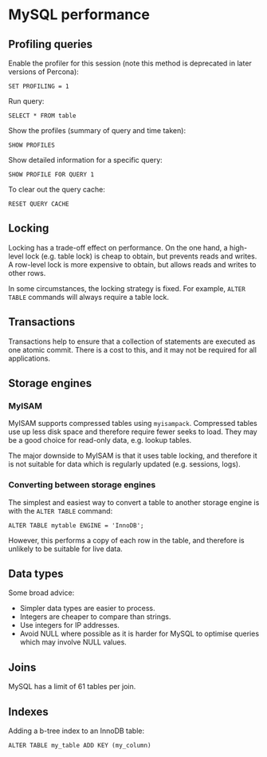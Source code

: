 # MySQL performance

## Profiling queries

Enable the profiler for this session (note this method is deprecated in later
versions of Percona):

`SET PROFILING = 1`

Run query:

`SELECT * FROM table`

Show the profiles (summary of query and time taken):

`SHOW PROFILES`

Show detailed information for a specific query:

`SHOW PROFILE FOR QUERY 1`

To clear out the query cache:

`RESET QUERY CACHE`

## Locking

Locking has a trade-off effect on performance. On the one hand, a high-level
lock (e.g. table lock) is cheap to obtain, but prevents reads and writes. A
row-level lock is more expensive to obtain, but allows reads and writes to other
rows.

In some circumstances, the locking strategy is fixed. For example, `ALTER TABLE`
commands will always require a table lock.

## Transactions

Transactions help to ensure that a collection of statements are executed as one
atomic commit. There is a cost to this, and it may not be required for all
applications.

## Storage engines

### MyISAM

MyISAM supports compressed tables using `myisampack`. Compressed tables use up
less disk space and therefore require fewer seeks to load. They may be a good
choice for read-only data, e.g. lookup tables.

The major downside to MyISAM is that it uses table locking, and therefore it is
not suitable for data which is regularly updated (e.g. sessions, logs).

### Converting between storage engines

The simplest and easiest way to convert a table to another storage engine is
with the `ALTER TABLE` command:

```
ALTER TABLE mytable ENGINE = 'InnoDB';
```

However, this performs a copy of each row in the table, and therefore is
unlikely to be suitable for live data.

## Data types

Some broad advice:

 * Simpler data types are easier to process.
 * Integers are cheaper to compare than strings.
 * Use integers for IP addresses.
 * Avoid NULL where possible as it is harder for MySQL to optimise queries which
 may involve NULL values.


## Joins

MySQL has a limit of 61 tables per join.

## Indexes

Adding a b-tree index to an InnoDB table:

`ALTER TABLE my_table ADD KEY (my_column)`
